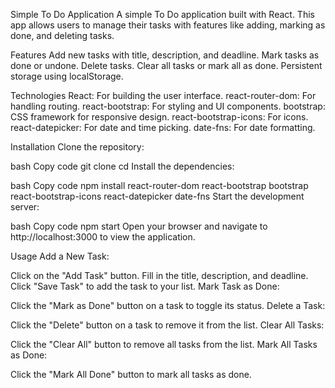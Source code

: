 Simple To Do Application
A simple To Do application built with React. This app allows users to manage their tasks with features like adding, marking as done, and deleting tasks.

Features
Add new tasks with title, description, and deadline.
Mark tasks as done or undone.
Delete tasks.
Clear all tasks or mark all as done.
Persistent storage using localStorage.

Technologies
React: For building the user interface.
react-router-dom: For handling routing.
react-bootstrap: For styling and UI components.
bootstrap: CSS framework for responsive design.
react-bootstrap-icons: For icons.
react-datepicker: For date and time picking.
date-fns: For date formatting.

Installation
Clone the repository:

bash
Copy code
git clone <repository-url>
cd <repository-directory>
Install the dependencies:

bash
Copy code
npm install react-router-dom react-bootstrap bootstrap react-bootstrap-icons react-datepicker date-fns
Start the development server:

bash
Copy code
npm start
Open your browser and navigate to http://localhost:3000 to view the application.

Usage
Add a New Task:

Click on the "Add Task" button.
Fill in the title, description, and deadline.
Click "Save Task" to add the task to your list.
Mark Task as Done:

Click the "Mark as Done" button on a task to toggle its status.
Delete a Task:

Click the "Delete" button on a task to remove it from the list.
Clear All Tasks:

Click the "Clear All" button to remove all tasks from the list.
Mark All Tasks as Done:

Click the "Mark All Done" button to mark all tasks as done.
